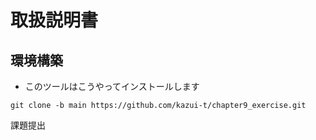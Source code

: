 # 取扱説明書
## 環境構築
* このツールはこうやってインストールします
```
git clone -b main https://github.com/kazui-t/chapter9_exercise.git
```




課題提出
